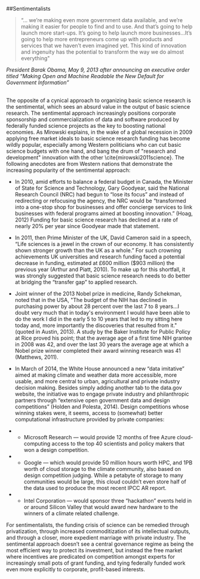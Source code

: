 ##Sentimentalists
<br>

> “… we’re making even more government data available, and we’re making it easier for people to find and to use.  And that’s going to help launch more start-ups.  It’s going to help launch more businesses…It’s going to help more entrepreneurs come up with products and services that we haven’t even imagined yet. This kind of innovation and ingenuity has the potential to transform the way we do almost everything"

*President Barak Obama, May 9, 2013 after announcing an executive order titled “Making Open and Machine Readable the New Default for Government Information”*

<br>
The opposite of a cynical approach to organizing basic science research is the sentimental, which sees an absurd value in the output of basic science research. The sentimental approach increasingly positions corporate sponsorship and commercialization of data and software produced by federally funded science projects as the key to boosting national economies. As Mirowski explains, in the wake of a global recession in 2009  applying free market ideals to basic science research funding has become wildly popular, especially among Western politicians who can cut basic science budgets with one hand, and bang the drum of "research and development" innovation with the other \cite{mirowski2011science}. The following anecdotes are from Western nations that demonstrate the increasing popularity of the sentimental approach:


- In 2010, amid efforts to balance a federal budget in Canada, the Minister of State for Science and Technology, Gary Goodyear, said the National Research Council (NRC) had begun to “lose its focus” and instead of redirecting or refocusing the agency, the NRC would be “transformed into a one-stop shop for businesses and offer concierge services to link businesses with federal programs aimed at boosting innovation.” (Hoag, 2012) Funding for basic science research has declined at a rate of nearly 20% per year since Goodyear made that statement. 

- In 2011, then Prime Minister of the UK, David Cameron said in a speech, “Life sciences is a jewel in the crown of our economy. It has consistently shown stronger growth than the UK as a whole.” For such crowning achievements UK universities and research funding faced a potential decrease in funding, estimated at  £600 million ($903 million) the previous year (Arthur and Piatt, 2010). To make up for this shortfall, it was strongly suggested that basic science research needs to do better at bridging the “transfer gap” to applied research.  

- Joint winner of the 2013 Nobel prize in medicine, Randy Schekman, noted that in the USA, "The budget of the NIH has declined in purchasing power by about 28 percent over the last 7 to 8 years...I doubt very much that in today's environment I would have been able to do the work I did in the early 5 to 10 years that led to my sitting here today and, more importantly the discoveries that resulted from it."(quoted in Austin, 2013).  A study by the Baker Institute for Public Policy at Rice proved his point; that the average age of a first time NIH grantee in 2008 was 42, and over the last 30 years the average age at which a Nobel prize winner completed their award winning research was 41 (Matthews, 2011).

- In March of 2014, the White House announced a new “data imitative” aimed at making climate and weather data more accessible, more usable, and more central to urban, agricultural and private industry decision making. Besides simply adding another tab to the data.gov website, the initiative was to engage private industry and philanthropic partners through “extensive open government data and design competitions” (Holden and Polesta, 2014).  Design competitions whose winning stakes were, it seems, access to (somewhat) better computational infrastructure provided by private companies:

- - Microsoft Research — would provide 12 months of free Azure cloud-computing access to the top 40 scientists and policy makers that won a design competition.
- - Google — which would provide 50 million hours worth HPC, and 1PB worth of cloud storage to the climate community, also based on design competition judging. While a petabyte of storage to many communities would be large, this cloud couldn’t even store half of the data used to produce the most recent IPCC AR report.
- - Intel Corporation — would sponsor three “hackathon” events held in or around Silicon Valley that would award new hardware to the winners of a climate related challenge.  

For sentimentalists, the funding crisis of science can be remedied through privatization, through increased commoditization of its intellectual outputs, and through a closer, more expedient marriage with private industry. The sentimental approach doesn’t see a central governance regime as being the most efficient way to protect its investment, but instead the free market where incentives are predicated on competition amongst experts for increasingly small pots of grant funding, and tying federally funded work even more explicitly to corporate, profit-based interests.